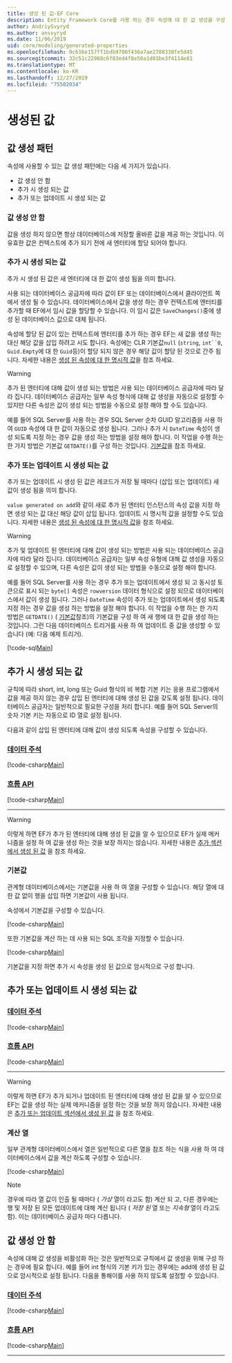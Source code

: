 ```yaml
---
title: 생성 된 값-EF Core
description: Entity Framework Core를 사용 하는 경우 속성에 대 한 값 생성을 구성 하는 방법
author: AndriySvyryd
ms.author: ansvyryd
ms.date: 11/06/2019
uid: core/modeling/generated-properties
ms.openlocfilehash: 9c616e157ff1bdb9700f436a7ae2788330fe5d45
ms.sourcegitcommit: 32c51c22988c6f83ed4f8e50a1d01be3f4114e81
ms.translationtype: MT
ms.contentlocale: ko-KR
ms.lasthandoff: 12/27/2019
ms.locfileid: "75502034"
---
```

# <a name="generated-values"></a>생성된 값

## <a name="value-generation-patterns"></a>값 생성 패턴

속성에 사용할 수 있는 값 생성 패턴에는 다음 세 가지가 있습니다.

* 값 생성 안 함
* 추가 시 생성 되는 값
* 추가 또는 업데이트 시 생성 되는 값

### <a name="no-value-generation"></a>값 생성 안 함

값을 생성 하지 않으면 항상 데이터베이스에 저장할 올바른 값을 제공 하는 것입니다. 이 유효한 값은 컨텍스트에 추가 되기 전에 새 엔터티에 할당 되어야 합니다.

### <a name="value-generated-on-add"></a>추가 시 생성 되는 값

추가 시 생성 된 값은 새 엔터티에 대 한 값이 생성 됨을 의미 합니다.

사용 되는 데이터베이스 공급자에 따라 값이 EF 또는 데이터베이스에서 클라이언트 쪽에서 생성 될 수 있습니다. 데이터베이스에서 값을 생성 하는 경우 컨텍스트에 엔터티를 추가할 때 EF에서 임시 값을 할당할 수 있습니다. 이 임시 값은 `SaveChanges()`중에 생성 된 데이터베이스 값으로 대체 됩니다.

속성에 할당 된 값이 있는 컨텍스트에 엔터티를 추가 하는 경우 EF는 새 값을 생성 하는 대신 해당 값을 삽입 하려고 시도 합니다. 속성에는 CLR 기본값`null` (`string`, `int``0`, `Guid.Empty`에 대 한 `Guid`등)이 할당 되지 않은 경우 해당 값이 할당 된 것으로 간주 됩니다. 자세한 내용은 [생성 된 속성에 대 한 명시적 값](../saving/explicit-values-generated-properties.md)을 참조 하세요.

> [!WARNING]
> 추가 된 엔터티에 대해 값이 생성 되는 방법은 사용 되는 데이터베이스 공급자에 따라 달라 집니다. 데이터베이스 공급자는 일부 속성 형식에 대해 값 생성을 자동으로 설정할 수 있지만 다른 속성은 값이 생성 되는 방법을 수동으로 설정 해야 할 수도 있습니다.
>
> 예를 들어 SQL Server를 사용 하는 경우 SQL Server 순차 GUID 알고리즘을 사용 하 여 `GUID` 속성에 대 한 값이 자동으로 생성 됩니다. 그러나 추가 시 `DateTime` 속성이 생성 되도록 지정 하는 경우 값을 생성 하는 방법을 설정 해야 합니다. 이 작업을 수행 하는 한 가지 방법은 기본값 `GETDATE()`를 구성 하는 것입니다. [기본값](relational/default-values.md)을 참조 하세요.

### <a name="value-generated-on-add-or-update"></a>추가 또는 업데이트 시 생성 되는 값

추가 또는 업데이트 시 생성 된 값은 레코드가 저장 될 때마다 (삽입 또는 업데이트) 새 값이 생성 됨을 의미 합니다.

`value generated on add`와 같이 새로 추가 된 엔터티 인스턴스의 속성 값을 지정 하면 생성 되는 값 대신 해당 값이 삽입 됩니다. 업데이트 시 명시적 값을 설정할 수도 있습니다. 자세한 내용은 [생성 된 속성에 대 한 명시적 값](../saving/explicit-values-generated-properties.md)을 참조 하세요.

> [!WARNING]
> 추가 및 업데이트 된 엔터티에 대해 값이 생성 되는 방법은 사용 되는 데이터베이스 공급자에 따라 달라 집니다. 데이터베이스 공급자는 일부 속성 유형에 대해 값 생성을 자동으로 설정할 수 있으며, 다른 속성은 값이 생성 되는 방법을 수동으로 설정 해야 합니다.
>
> 예를 들어 SQL Server를 사용 하는 경우 추가 또는 업데이트에서 생성 되 고 동시성 토큰으로 표시 되는 `byte[]` 속성은 `rowversion` 데이터 형식으로 설정 되므로 데이터베이스에서 값이 생성 됩니다. 그러나 `DateTime` 속성이 추가 또는 업데이트에서 생성 되도록 지정 하는 경우 값을 생성 하는 방법을 설정 해야 합니다. 이 작업을 수행 하는 한 가지 방법은 `GETDATE()` ( [기본값](relational/default-values.md)참조)의 기본값을 구성 하 여 새 행에 대 한 값을 생성 하는 것입니다. 그런 다음 데이터베이스 트리거를 사용 하 여 업데이트 중 값을 생성할 수 있습니다 (예: 다음 예제 트리거).
>
> [!code-sql[Main](../../../samples/core/Modeling/FluentAPI/ValueGeneratedOnAddOrUpdate.sql)]

## <a name="value-generated-on-add"></a>추가 시 생성 되는 값

규칙에 따라 short, int, long 또는 Guid 형식의 비 복합 기본 키는 응용 프로그램에서 값을 제공 하지 않는 경우 삽입 된 엔터티에 대해 생성 된 값을 갖도록 설정 됩니다. 데이터베이스 공급자는 일반적으로 필요한 구성을 처리 합니다. 예를 들어 SQL Server의 숫자 기본 키는 자동으로 ID 열로 설정 됩니다.

다음과 같이 삽입 된 엔터티에 대해 값이 생성 되도록 속성을 구성할 수 있습니다.

### <a name="data-annotationstabdata-annotations"></a>[데이터 주석](#tab/data-annotations)

[!code-csharp[Main](../../../samples/core/Modeling/DataAnnotations/ValueGeneratedOnAdd.cs?name=ValueGeneratedOnAdd&highlight=5)]

### <a name="fluent-apitabfluent-api"></a>[흐름 API](#tab/fluent-api)

[!code-csharp[Main](../../../samples/core/Modeling/FluentAPI/ValueGeneratedOnAdd.cs?name=ValueGeneratedOnAdd&highlight=5)]

***

> [!WARNING]
> 이렇게 하면 EF가 추가 된 엔터티에 대해 생성 된 값을 알 수 있으므로 EF가 실제 메커니즘을 설정 하 여 값을 생성 하는 것을 보장 하지는 않습니다. 자세한 내용은 [추가 섹션에서 생성 된 값](#value-generated-on-add) 을 참조 하세요.

### <a name="default-values"></a>기본값

관계형 데이터베이스에서는 기본값을 사용 하 여 열을 구성할 수 있습니다. 해당 열에 대 한 값 없이 행을 삽입 하면 기본값이 사용 됩니다.

속성에서 기본값을 구성할 수 있습니다.

[!code-csharp[Main](../../../samples/core/Modeling/FluentAPI/DefaultValue.cs?name=DefaultValue&highlight=5)]

또한 기본값을 계산 하는 데 사용 되는 SQL 조각을 지정할 수 있습니다.

[!code-csharp[Main](../../../samples/core/Modeling/FluentAPI/DefaultValueSql.cs?name=DefaultValueSql&highlight=5)]

기본값을 지정 하면 추가 시 속성을 생성 된 값으로 암시적으로 구성 합니다.

## <a name="value-generated-on-add-or-update"></a>추가 또는 업데이트 시 생성 되는 값

### <a name="data-annotationstabdata-annotations"></a>[데이터 주석](#tab/data-annotations)

[!code-csharp[Main](../../../samples/core/Modeling/DataAnnotations/ValueGeneratedOnAddOrUpdate.cs?name=ValueGeneratedOnAddOrUpdate&highlight=5)]

### <a name="fluent-apitabfluent-api"></a>[흐름 API](#tab/fluent-api)

[!code-csharp[Main](../../../samples/core/Modeling/FluentAPI/ValueGeneratedOnAddOrUpdate.cs?name=ValueGeneratedOnAddOrUpdate&highlight=5)]

***

> [!WARNING]
> 이렇게 하면 EF가 추가 되거나 업데이트 된 엔터티에 대해 생성 된 값을 알 수 있으므로 EF는 값을 생성 하는 실제 메커니즘을 설정 하는 것을 보장 하지 않습니다. 자세한 내용은 [추가 또는 업데이트 섹션에서 생성 된 값](#value-generated-on-add-or-update) 을 참조 하세요.

### <a name="computed-columns"></a>계산 열

일부 관계형 데이터베이스에서 열은 일반적으로 다른 열을 참조 하는 식을 사용 하 여 데이터베이스에서 값을 계산 하도록 구성할 수 있습니다.

[!code-csharp[Main](../../../samples/core/Modeling/FluentAPI/ComputedColumn.cs?name=ComputedColumn&highlight=5)]

> [!NOTE]
> 경우에 따라 열 값이 인출 될 때마다 ( *가상* 열이 라고도 함) 계산 되 고, 다른 경우에는 행 및 저장 된 모든 업데이트에 대해 계산 됩니다 ( *저장 된* 열 또는 *지속형* 열이 라고도 함). 이는 데이터베이스 공급자 마다 다릅니다.

## <a name="no-value-generation"></a>값 생성 안 함

속성에 대해 값 생성을 비활성화 하는 것은 일반적으로 규칙에서 값 생성을 위해 구성 하는 경우에 필요 합니다. 예를 들어 int 형식의 기본 키가 있는 경우에는 add에 생성 된 값으로 암시적으로 설정 됩니다. 다음을 통해이를 사용 하지 않도록 설정할 수 있습니다.

### <a name="data-annotationstabdata-annotations"></a>[데이터 주석](#tab/data-annotations)

[!code-csharp[Main](../../../samples/core/Modeling/DataAnnotations/ValueGeneratedNever.cs?name=ValueGeneratedNever&highlight=3)]

### <a name="fluent-apitabfluent-api"></a>[흐름 API](#tab/fluent-api)

[!code-csharp[Main](../../../samples/core/Modeling/FluentAPI/ValueGeneratedNever.cs?name=ValueGeneratedNever&highlight=5)]

***
